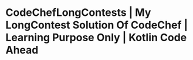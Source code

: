 # CodeChefLongContests | My LongContest Solution Of CodeChef | Learning Purpose Only | Kotlin Code Ahead

